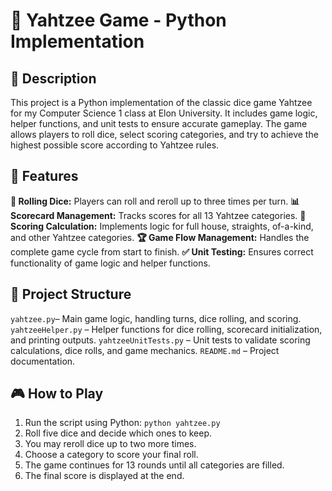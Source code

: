 # 🎲 Yahtzee Game - Python Implementation
## 📜 Description
This project is a Python implementation of the classic dice game Yahtzee for my Computer Science 1 class at Elon University. It includes game logic, helper functions, and unit tests to ensure accurate gameplay. The game allows players to roll dice, select scoring categories, and try to achieve the highest possible score according to Yahtzee rules.

## 🚀 Features
**🎲 Rolling Dice:** Players can roll and reroll up to three times per turn.
**📊 Scorecard Management:** Tracks scores for all 13 Yahtzee categories.
**🔢 Scoring Calculation:** Implements logic for full house, straights, of-a-kind, and other Yahtzee categories.
**🏆 Game Flow Management:** Handles the complete game cycle from start to finish.
**✅ Unit Testing:** Ensures correct functionality of game logic and helper functions.
## 📂 Project Structure
```yahtzee.py```– Main game logic, handling turns, dice rolling, and scoring.
```yahtzeeHelper.py``` – Helper functions for dice rolling, scorecard initialization, and printing outputs.
```yahtzeeUnitTests.py``` – Unit tests to validate scoring calculations, dice rolls, and game mechanics.
```README.md``` – Project documentation.
## 🎮 How to Play
1. Run the script using Python:
```python yahtzee.py```
2. Roll five dice and decide which ones to keep.
3. You may reroll dice up to two more times.
4. Choose a category to score your final roll.
5. The game continues for 13 rounds until all categories are filled.
6. The final score is displayed at the end.
